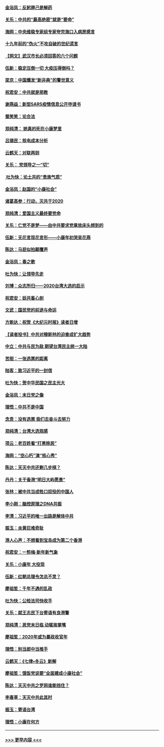 #### [金浴凤：反躬罪己是解药](../pages/nsc993/n11820280.md?t=01260801) 
#### [关乐：中共的“最高绝密”就是“要命”](../pages/nsc993/n11816946.md?t=01260801) 
#### [海网：中央维稳专家组专家夸完海口入病房感言](../pages/nsc993/n11815138.md?t=01260801) 
#### [十九年前的“伪火”不攻自破的世纪谎言](../pages/nsc993/n11813238.md?t=01260801) 
#### [【网文】武汉市长必须回答的六个问题](../pages/nsc993/n11813848.md?t=01260801) 
#### [伍新：稳定压倒一切 大疫压得倒吗？](../pages/nsc993/n11812634.md?t=01260801) 
#### [梁京：中国爆发“新非典”的警世意义](../pages/nsc993/n11812554.md?t=01260801) 
#### [祝君安：中共就是邪教](../pages/nsc993/n11812431.md?t=01260801) 
#### [谢燕益：新型SARS疫情信息公开申请书](../pages/nsc993/n11808840.md?t=01260801) 
#### [蜀笑笑：论合法](../pages/nsc993/n11808064.md?t=01260801) 
#### [郑纯清： 她真的死在小康梦里](../pages/nsc993/n11806623.md?t=01260801) 
#### [吕锡民：核电成本分析](../pages/nsc993/n11806284.md?t=01260801) 
#### [云鹤天：对联两则](../pages/nsc993/n11805957.md?t=01260801) 
#### [关乐： 党领导之一“切”](../pages/nsc993/n11804505.md?t=01260801) 
#### [ 吐为快：论土共的“贵族气质”](../pages/nsc993/n11804490.md?t=01260801) 
#### [金浴凤：赵国的“小康社会”](../pages/nsc993/n11804452.md?t=01260801) 
#### [诸葛高参：行动，灭共于2020](../pages/nsc993/n11804120.md?t=01260801) 
#### [郑纯清：爱国主义最终要党命](../pages/nsc993/n11802197.md?t=01260801) 
#### [关乐：亡党不是梦——由中共要求党章放床头想到的](../pages/nsc993/n11802156.md?t=01260801) 
#### [伍新：无花言现花言形——小康年初哭吴花燕](../pages/nsc993/n11800044.md?t=01260801) 
#### [陈达：马屁似拍颠覆声](../pages/nsc993/n11800010.md?t=01260801) 
#### [金浴凤：春之歌](../pages/nsc993/n11797687.md?t=01260801) 
#### [吐为快：让领导先走](../pages/nsc993/n11797512.md?t=01260801) 
#### [刘博：众志所归——2020台湾大选的启示](../pages/nsc993/n11796878.md?t=01260801) 
#### [祝君安：妖共畜心剖](../pages/nsc993/n11794273.md?t=01260801) 
#### [文武：国民党的前途与命运](../pages/nsc993/n11794198.md?t=01260801) 
#### [方能达：祝贺《大纪元时报》读者日增](../pages/nsc993/n11793807.md?t=01260801) 
#### [【读者投书】中共对穆斯林的迫害成扩大趋势](../pages/nsc993/n11791371.md?t=01260801) 
#### [中立：中共与民为敌 期望台湾民主统一大陆](../pages/nsc993/n11790392.md?t=01260801) 
#### [苦胆：一张选票的距离](../pages/nsc993/n11788914.md?t=01260801) 
#### [陆客：致习近平的一封信](../pages/nsc993/n11788867.md?t=01260801) 
#### [吐为快：贺中华民国之民主光大](../pages/nsc993/n11788618.md?t=01260801) 
#### [金浴凤：末日党之像](../pages/nsc993/n11787475.md?t=01260801) 
#### [理悟：中共不是中国](../pages/nsc993/n11787463.md?t=01260801) 
#### [念贲：没有选票  我们去奋斗去努力](../pages/nsc993/n11787398.md?t=01260801) 
#### [郑纯清：台湾大选观感](../pages/nsc993/n11786210.md?t=01260801) 
#### [项云：老百姓看“打黑除恶”](../pages/nsc993/n11785398.md?t=01260801) 
#### [海网：“空心朽”演“核心秀”](../pages/nsc993/n11783874.md?t=01260801) 
#### [陈达：天灭中共还剩几步棋？](../pages/nsc993/n11783719.md?t=01260801) 
#### [丹丹：关于香港“明日大屿愿景”](../pages/nsc993/n11783273.md?t=01260801) 
#### [张林：被中共当成牲口奴役的中国人](../pages/nsc993/n11782397.md?t=01260801) 
#### [李小刚：脑控原理之DNA共振](../pages/nsc993/n11780962.md?t=01260801) 
#### [李清：习近平的唯一出路是解体中共](../pages/nsc993/n11780866.md?t=01260801) 
#### [振玉：炎黄巨难奇耻](../pages/nsc993/n11779632.md?t=01260801) 
#### [港人心声：不想看到宝岛成为第二个香港](../pages/nsc993/n11778817.md?t=01260801) 
#### [祝君安：一剪梅‧新年新气象](../pages/nsc993/n11776340.md?t=01260801) 
#### [关乐：小康年 大役现](../pages/nsc993/n11774213.md?t=01260801) 
#### [伍新：红朝总理令怎总不灵？](../pages/nsc993/n11770813.md?t=01260801) 
#### [廖祖笙：千年不遇的乱政](../pages/nsc993/n11770373.md?t=01260801) 
#### [吐为快：公检法司快收手](../pages/nsc993/n11770359.md?t=01260801) 
#### [关乐：就王志民下台寄语有良港警](../pages/nsc993/n11769903.md?t=01260801) 
#### [郑纯清：恶党末日临 动辄挨掌嘴](../pages/nsc993/n11769356.md?t=01260801) 
#### [廖祖笙：2020年或为暴政收官年](../pages/nsc993/n11768216.md?t=01260801) 
#### [理悟：别当郎中当推手](../pages/nsc993/n11768243.md?t=01260801) 
#### [云鹤天：《七律▪冬云》新解](../pages/nsc993/n11768204.md?t=01260801) 
#### [廖祖笙：饿饭党说要“全面建成小康社会”](../pages/nsc993/n11767482.md?t=01260801) 
#### [陈达：天灭中共之罗网谁能挡住？](../pages/nsc993/n11767465.md?t=01260801) 
#### [李春草：天灭中共此其时](../pages/nsc993/n11767452.md?t=01260801) 
#### [振玉：寄语台湾](../pages/nsc993/n11767432.md?t=01260801) 
#### [理悟：小康在何方](../pages/nsc993/n11767394.md?t=01260801) 

----
#### [ >>> 更早内容 <<< ](../indexes/nsc993-earlier.md)
